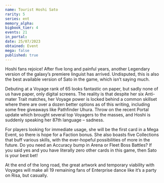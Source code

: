 ```yaml
---
name: Tourist Hoshi Sato
rarity: 5
series: ent
memory_alpha:
bigbook_tier: 4
events: 21
in_portal:
date: 25/07/2023
obtained: Event
mega: false
published: true
---
```


Hoshi fans rejoice! After five long and painful years, another Legendary version of the galaxy’s premiere linguist has arrived. Undisputed, this is also the best available version of Sato in the game, which isn’t saying much.

Debuting at a Voyage rank of 65 looks fantastic on paper, but sadly none of us have paper, only digital screens. The reality is that despite her six Anti-mater Trait matches, her Voyage power is locked behind a common skillset where there are over a dozen better options as of this writing, including some free giveaways like Pathfinder Uhura. Throw on the recent Portal update which brought several top Voyagers to the masses, and Hoshi is suddenly speaking her 87th language – sadness.

For players looking for immediate usage, she will be the first card in a Mega Event, so there is hope for a Faction bonus. She also boasts five Collections that buff various skills, with the ever-hopeful possibilities of more in the future.  Do you need an Accuracy bump in Arena or Fleet Boss Battles? If you said yes and you have literally zero other cards in this game, then Sato is your best bet!

At the end of the long road, the great artwork and temporary viability with Voyages will make all 19 remaining fans of Enterprise dance like it’s a party on Risa, but casually.
